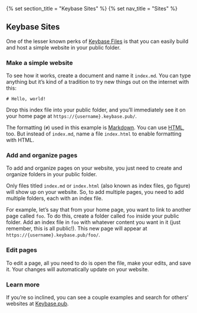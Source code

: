 {% set section_title = "Keybase Sites" %}
{% set nav_title = "Sites" %}

## Keybase Sites
One of the lesser known perks of [Keybase Files](/files) is that you can easily build and host a simple website in your public folder.

### Make a simple website
To see how it works, create a document and name it `index.md`. You can type anything but it’s kind of a tradition to try new things out on the internet with this:

```
# Hello, world!
```

Drop this index file into your public folder, and you’ll immediately see it on your home page at `https://{username}.keybase.pub/`.

The formatting (`#`) used in this example is [Markdown](https://daringfireball.net/projects/markdown/basics). You can use [HTML](https://www.w3schools.com/html/), too. But instead of `index.md`, name a file `index.html` to enable formatting with HTML.

### Add and organize pages
To add and organize pages on your website, you just need to create and organize folders in your public folder.

Only files titled `index.md` or `index.html` (also known as index files, go figure) will show up on your website. So, to add multiple pages, you need to add multiple folders, each with an index file.

For example, let’s say that from your home page, you want to link to another page called `foo`. To do this, create a folder called `foo` inside your public folder. Add an index file in `foo` with whatever content you want in it (just remember, this is all public!). This new page will appear at `https://{username}.keybase.pub/foo/`.

### Edit pages
To edit a page, all you need to do is open the file, make your edits, and save it. Your changes will automatically update on your website.

### Learn more
If you’re so inclined, you can see a couple examples and search for others’ websites at [Keybase.pub](https://keybase.pub/).
